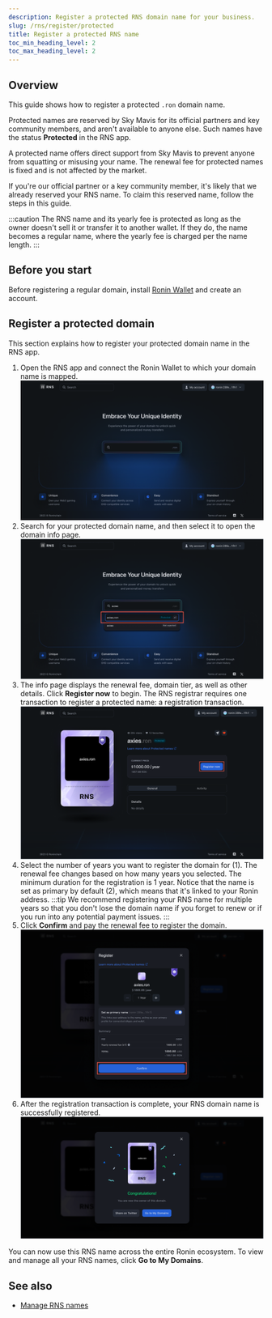 ```yaml
---
description: Register a protected RNS domain name for your business.
slug: /rns/register/protected
title: Register a protected RNS name
toc_min_heading_level: 2
toc_max_heading_level: 2
---
```


## Overview

This guide shows how to register a protected `.ron` domain name.

Protected names are reserved by Sky Mavis for its official partners and key community members, and aren't available to anyone else. Such names have the status **Protected** in the RNS app.

A protected name offers direct support from Sky Mavis to prevent anyone from squatting or misusing your name. The renewal fee for protected names is fixed and is not affected by the market.

If you're our official partner or a key community member, it's likely that we already reserved your RNS name. To claim this reserved name, follow the steps in this guide.

:::caution
The RNS name and its yearly fee is protected as long as the owner doesn't sell it or transfer it to another wallet. If they do, the name becomes a regular name, where the yearly fee is charged per the name length.
:::

## Before you start

Before registering a regular domain, install [Ronin Wallet](https://wallet.roninchain.com) and create an account.

## Register a protected domain

This section explains how to register your protected domain name in the RNS app.

1. Open the RNS app and connect the Ronin Wallet to which your domain name is mapped.
![search](../../assets/protected/search.png)
1. Search for your protected domain name, and then select it to open the domain info page.
![choose](../../assets/protected/choose.png)
1. The info page displays the renewal fee, domain tier, as well as other details. Click **Register now** to begin. The RNS registrar requires one transaction to register a protected name: a registration transaction.
![register](../../assets/protected/register.png)
1. Select the number of years you want to register the domain for (1). The renewal fee changes based on how many years you selected. The minimum duration for the registration is 1 year. Notice that the name is set as primary by default (2), which means that it's linked to your Ronin address.
:::tip
We recommend registering your RNS name for multiple years so that you don't lose the domain name if you forget to renew or if you run into any potential payment issues.
:::
1. Click **Confirm** and pay the renewal fee to register the domain.
![confirm](../../assets/protected/confirm.png)
1. After the registration transaction is complete, your RNS domain name is successfully registered.
![success](../../assets/protected/success.png)

You can now use this RNS name across the entire Ronin ecosystem. To view and manage all your RNS names, click **Go to My Domains**.

## See also

* [Manage RNS names](./../../manage.md)
